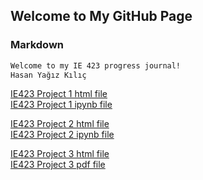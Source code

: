 ## Welcome to My GitHub Page

### Markdown

```markdown
Welcome to my IE 423 progress journal!
Hasan Yağız Kılıç
```
[IE423 Project 1 html file](423_Project_1.html)\
[IE423 Project 1 ipynb file](423_Project_1.ipynb)

[IE423 Project 2 html file](ie423_part2.html)\
[IE423 Project 2 ipynb file](ie423_part2.ipynb)

[IE423 Project 3 html file](423_part3.html)\
[IE423 Project 3 pdf file](ie423_part2.ipynb)
